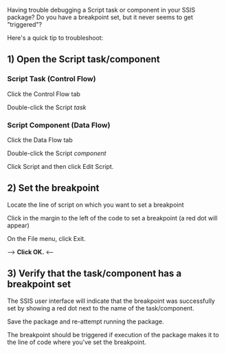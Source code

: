 Having trouble debugging a Script task or component in your SSIS package?  Do you have a breakpoint set, but it never seems to get "triggered"?

Here's a quick tip to troubleshoot:

## 1) Open the Script task/component
### Script Task (Control Flow)
Click the Control Flow tab

Double-click the Script *task*

### Script Component (Data Flow)
Click the Data Flow tab

Double-click the Script *component*

Click Script and then click Edit Script.

## 2) Set the breakpoint
Locate the line of script on which you want to set a breakpoint

Click in the margin to the left of the code to set a breakpoint (a red dot will appear)

On the File menu, click Exit.

--> **Click OK.** <--

## 3) Verify that the task/component has a breakpoint set
The SSIS user interface will indicate that the breakpoint was successfully set by showing a red dot next to the name of the task/component.

Save the package and re-attempt running the package.  

The breakpoint should be triggered if execution of the package makes it to the line of code where you've set the breakpoint.
